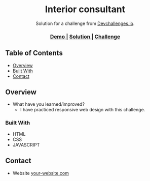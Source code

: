 <h1 align="center">Interior consultant</h1>

<div align="center">
   Solution for a challenge from  <a href="http://devchallenges.io" target="_blank">Devchallenges.io</a>.
</div>

<div align="center">
  <h3>
    <a href="https://mdanieladla.github.io/interior-consultant/">
      Demo
    </a>
    <span> | </span>
    <a href="https://github.com/mdanieladla/interior-consultant">
      Solution
    </a>
    <span> | </span>
    <a href="https://devchallenges.io/challenges/Jymh2b2FyebRTUljkNcb">
      Challenge
    </a>
  </h3>
</div>

## Table of Contents

- [Overview](#overview)
- [Built With](#built-with)
- [Contact](#contact)

## Overview

- What have you learned/improved?
  - I have practiced responsive web design with this challenge.

### Built With

- HTML
- CSS
- JAVASCRIPT

## Contact

- Website [your-website.com](https://mdanieladla.github.io/portfolio/)
